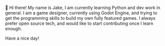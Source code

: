 👋 Hi there! My name is Jake, I am currently learning Python and dev work in general.
I am a game designer, currently using Godot Engine, and trying to get the programming skills to build my own fully featured games.
I always prefer open source tech, and would like to start contributing once I learn enough.

Have a nice day!
